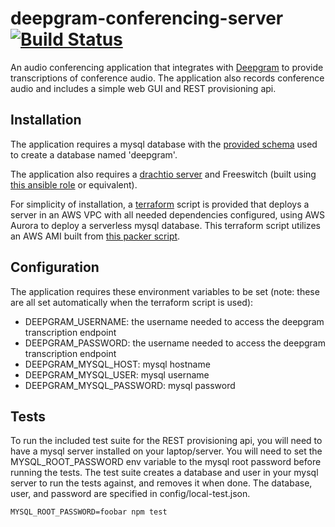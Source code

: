 # deepgram-conferencing-server [![Build Status](https://secure.travis-ci.org/davehorton/deepgram-conferencing-server.png)](http://travis-ci.org/davehorton/deepgram-conferencing-server)

An audio conferencing application that integrates with [Deepgram](https://deepgram.com) to provide transcriptions of conference audio.  The application also records conference audio and includes a simple web GUI and REST provisioning api.

## Installation
The application requires a mysql database with the [provided schema](db/schema.sql) used to create a database named 'deepgram'.

The application also requires a [drachtio server](https://drachtio.org) and Freeswitch (built using [this ansible role](https://github.com/davehorton/ansible-role-fsmrf) or equivalent).

For simplicity of installation, a [terraform](infrastructure/terraform) script is provided that deploys a server in an AWS VPC with all needed dependencies configured, using AWS Aurora to deploy a serverless mysql database.  This terraform script utilizes an AWS AMI built from [this packer script](infrastructure/packer).

## Configuration

The application requires these environment variables to be set (note: these are all set automatically when the terraform script is used):

- DEEPGRAM_USERNAME: the username needed to access the deepgram transcription endpoint
- DEEPGRAM_PASSWORD: the username needed to access the deepgram transcription endpoint
- DEEPGRAM_MYSQL_HOST: mysql hostname
- DEEPGRAM_MYSQL_USER: mysql username
- DEEPGRAM_MYSQL_PASSWORD: mysql password

## Tests
To run the included test suite for the REST provisioning api, you will need to have a mysql server installed on your laptop/server. You will need to set the MYSQL_ROOT_PASSWORD env variable to the mysql root password before running the tests.  The test suite creates a database and user in your mysql server to run the tests against, and removes it when done.  The database, user, and password are specified in config/local-test.json.
```
MYSQL_ROOT_PASSWORD=foobar npm test
```